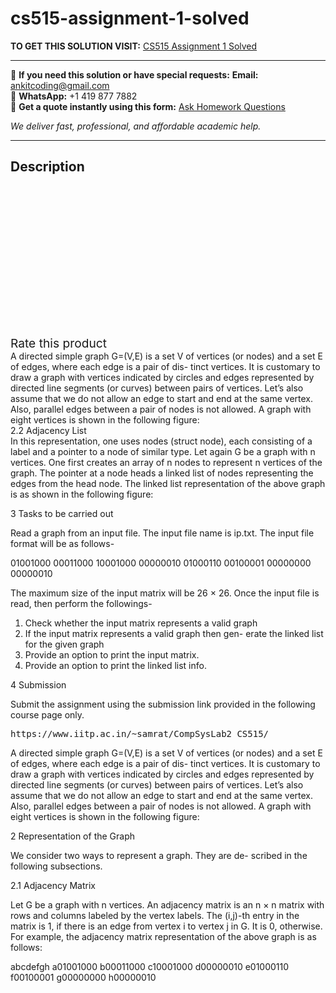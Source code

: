 # cs515-assignment-1-solved
**TO GET THIS SOLUTION VISIT:** [CS515 Assignment 1 Solved](https://www.ankitcodinghub.com/product/cs515-assignment-1-solved/)


---

📩 **If you need this solution or have special requests:** **Email:** ankitcoding@gmail.com  
📱 **WhatsApp:** +1 419 877 7882  
📄 **Get a quote instantly using this form:** [Ask Homework Questions](https://www.ankitcodinghub.com/services/ask-homework-questions/)

*We deliver fast, professional, and affordable academic help.*

---

<h2>Description</h2>



<div class="kk-star-ratings kksr-auto kksr-align-center kksr-valign-top" data-payload="{&quot;align&quot;:&quot;center&quot;,&quot;id&quot;:&quot;100690&quot;,&quot;slug&quot;:&quot;default&quot;,&quot;valign&quot;:&quot;top&quot;,&quot;ignore&quot;:&quot;&quot;,&quot;reference&quot;:&quot;auto&quot;,&quot;class&quot;:&quot;&quot;,&quot;count&quot;:&quot;0&quot;,&quot;legendonly&quot;:&quot;&quot;,&quot;readonly&quot;:&quot;&quot;,&quot;score&quot;:&quot;0&quot;,&quot;starsonly&quot;:&quot;&quot;,&quot;best&quot;:&quot;5&quot;,&quot;gap&quot;:&quot;4&quot;,&quot;greet&quot;:&quot;Rate this product&quot;,&quot;legend&quot;:&quot;0\/5 - (0 votes)&quot;,&quot;size&quot;:&quot;24&quot;,&quot;title&quot;:&quot;CS515 Assignment 1 Solved&quot;,&quot;width&quot;:&quot;0&quot;,&quot;_legend&quot;:&quot;{score}\/{best} - ({count} {votes})&quot;,&quot;font_factor&quot;:&quot;1.25&quot;}">

<div class="kksr-stars">

<div class="kksr-stars-inactive">
            <div class="kksr-star" data-star="1" style="padding-right: 4px">


<div class="kksr-icon" style="width: 24px; height: 24px;"></div>
        </div>
            <div class="kksr-star" data-star="2" style="padding-right: 4px">


<div class="kksr-icon" style="width: 24px; height: 24px;"></div>
        </div>
            <div class="kksr-star" data-star="3" style="padding-right: 4px">


<div class="kksr-icon" style="width: 24px; height: 24px;"></div>
        </div>
            <div class="kksr-star" data-star="4" style="padding-right: 4px">


<div class="kksr-icon" style="width: 24px; height: 24px;"></div>
        </div>
            <div class="kksr-star" data-star="5" style="padding-right: 4px">


<div class="kksr-icon" style="width: 24px; height: 24px;"></div>
        </div>
    </div>

<div class="kksr-stars-active" style="width: 0px;">
            <div class="kksr-star" style="padding-right: 4px">


<div class="kksr-icon" style="width: 24px; height: 24px;"></div>
        </div>
            <div class="kksr-star" style="padding-right: 4px">


<div class="kksr-icon" style="width: 24px; height: 24px;"></div>
        </div>
            <div class="kksr-star" style="padding-right: 4px">


<div class="kksr-icon" style="width: 24px; height: 24px;"></div>
        </div>
            <div class="kksr-star" style="padding-right: 4px">


<div class="kksr-icon" style="width: 24px; height: 24px;"></div>
        </div>
            <div class="kksr-star" style="padding-right: 4px">


<div class="kksr-icon" style="width: 24px; height: 24px;"></div>
        </div>
    </div>
</div>


<div class="kksr-legend" style="font-size: 19.2px;">
            <span class="kksr-muted">Rate this product</span>
    </div>
    </div>
<div class="page" title="Page 1">
<div class="layoutArea">
<div class="column"></div>
<div class="column">
<div class="page" title="Page 1">
<div class="layoutArea">
<div class="column">
A directed simple graph G=(V,E) is a set V of vertices (or nodes) and a set E of edges, where each edge is a pair of dis- tinct vertices. It is customary to draw a graph with vertices indicated by circles and edges represented by directed line segments (or curves) between pairs of vertices. Let’s also assume that we do not allow an edge to start and end at the same vertex. Also, parallel edges between a pair of nodes is not allowed. A graph with eight vertices is shown in the following figure:

</div>
</div>
</div>
</div>
</div>
<div class="layoutArea">
<div class="column">
2.2 Adjacency List

</div>
</div>
<div class="layoutArea">
<div class="column">
In this representation, one uses nodes (struct node), each consisting of a label and a pointer to a node of similar type. Let again G be a graph with n vertices. One first creates an array of n nodes to represent n vertices of the graph. The pointer at a node heads a linked list of nodes representing the edges from the head node. The linked list representation of the above graph is as shown in the following figure:

3 Tasks to be carried out

Read a graph from an input file. The input file name is ip.txt. The input file format will be as follows-

01001000 00011000 10001000 00000010 01000110 00100001 00000000 00000010

The maximum size of the input matrix will be 26 × 26. Once the input file is read, then perform the followings-

<ol>
<li>Check whether the input matrix represents a valid graph</li>
<li>If the input matrix represents a valid graph then gen- erate the linked list for the given graph</li>
<li>Provide an option to print the input matrix.</li>
<li>Provide an option to print the linked list info.</li>
</ol>
4 Submission

Submit the assignment using the submission link provided in the following course page only.

<pre>https://www.iitp.ac.in/~samrat/CompSysLab2_CS515/
</pre>
</div>
</div>
<div class="layoutArea">
<div class="column">
A directed simple graph G=(V,E) is a set V of vertices (or nodes) and a set E of edges, where each edge is a pair of dis- tinct vertices. It is customary to draw a graph with vertices indicated by circles and edges represented by directed line segments (or curves) between pairs of vertices. Let’s also assume that we do not allow an edge to start and end at the same vertex. Also, parallel edges between a pair of nodes is not allowed. A graph with eight vertices is shown in the following figure:

2 Representation of the Graph

We consider two ways to represent a graph. They are de- scribed in the following subsections.

2.1 Adjacency Matrix

Let G be a graph with n vertices. An adjacency matrix is an n × n matrix with rows and columns labeled by the vertex labels. The (i,j)-th entry in the matrix is 1, if there is an edge from vertex i to vertex j in G. It is 0, otherwise. For example, the adjacency matrix representation of the above graph is as follows:

abcdefgh a01001000 b00011000 c10001000 d00000010 e01000110 f00100001 g00000000 h00000010

</div>
</div>
</div>
